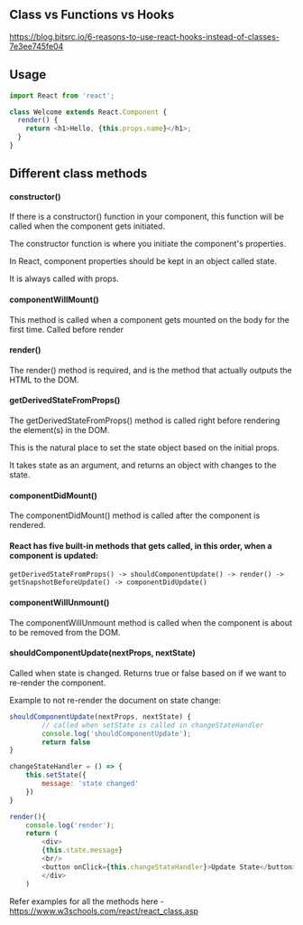 ## Class vs Functions vs Hooks

https://blog.bitsrc.io/6-reasons-to-use-react-hooks-instead-of-classes-7e3ee745fe04

## Usage

```js
import React from 'react';

class Welcome extends React.Component {
  render() {
    return <h1>Hello, {this.props.name}</h1>;
  }
}
```

## Different class methods

#### constructor()

If there is a constructor() function in your component, this function will be called when the component gets initiated.

The constructor function is where you initiate the component's properties.

In React, component properties should be kept in an object called state.

It is always called with props. 

#### componentWillMount()

This method is called when a component gets mounted on the body for the first time. Called before render

#### render()

The render() method is required, and is the method that actually outputs the HTML to the DOM.

#### getDerivedStateFromProps()

The getDerivedStateFromProps() method is called right before rendering the element(s) in the DOM.

This is the natural place to set the state object based on the initial props.

It takes state as an argument, and returns an object with changes to the state.

#### componentDidMount()

The componentDidMount() method is called after the component is rendered.

#### React has five built-in methods that gets called, in this order, when a component is updated:

    getDerivedStateFromProps() -> shouldComponentUpdate() -> render() -> getSnapshotBeforeUpdate() -> componentDidUpdate()

#### componentWillUnmount()

The componentWillUnmount method is called when the component is about to be removed from the DOM.

#### shouldComponentUpdate(nextProps, nextState) 

Called when state is changed. Returns true or false based on if we want to re-render the component. 

Example to not re-render the document on state change: 

```js
shouldComponentUpdate(nextProps, nextState) {
        // called when setState is called in changeStateHandler
        console.log('shouldComponentUpdate');
        return false
}

changeStateHandler = () => {
    this.setState({
        message: 'state changed'
    })
}

render(){
    console.log('render');
    return (
        <div>
        {this.state.message}
        <br/>
        <button onClick={this.changeStateHandler}>Update State</button>
        </div>
    )
```

Refer examples for all the methods here - https://www.w3schools.com/react/react_class.asp


